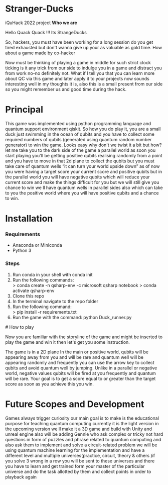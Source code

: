 # Stranger-Ducks
iQuHack 2022 project
**Who we are**

Hello Quack Quack !!!
Its StrangeDucks 

So, hackers, you must have been working for a long session do you get tired exhausted but don't wanna give up your as valuable as gold time. How about a game made by co-hacker 

Now must be thinking of playing a game in middle for such strict clock ticking is it any trick from our side to indulge you in a game and distract you from work no-no definitely not. What if I tell you that you can learn more about QC via this game and later apply it to your projects now sounds interesting well in my thoughts it is, also this is a small present from our side so you might remember us and good time during the hack.

# Principal  

This game was implemented using python programming language and quantum support environment qiskit. So how you do play it, you are a small duck just swimming in the ocean of qubits and you have to collect some required numbers of qubits (generated using quantum random number generator) to win the game. Looks easy why don't we twist it a bit but how? let me take you to the dark side of the game a parallel world as soon you start playing you'll be getting positive qubits realising randomly from a point and you have to move in that 2d plane to collect the qubits but you must take care of quantum wells “it can turn your world upside down” as of now you were having a target score your current score and positive qubits but in the parallel world you will have negative qubits which will reduce your current score and make the things difficult for you but we will still give you chance to win we ll have quantum wells in parallel sides also which can take to you the positive world where you will have positive qubits and a chance to win.

# Installation

### Requirements

- Anaconda or Miniconda
- Python 3

### Steps
<ol>
  <li>Run conda in your shell with conda init</li>
  <li>Run the following commands:</li>
  > conda create -n qsharp-env -c microsoft qsharp notebook
  > conda activate qsharp-env
  <li>Clone this repo</li>
  <li>In the terminal navigate to the repo folder</li>
  <li>Run the following command:</li>
  > pip install -r requirements.txt
  <li>Run the game with the command: python Duck_runner.py</li>
</ol>
# How to play

Now you are familiar with the storyline of the game and might be inserted to play the game and win it then let's get you some instruction. 


The game is in a 2D plane
In the main or positive world, qubits will be appearing away from you and will be rare and quantum well will be appearing randomly and frequently you can use the arrow key to collect qubits and avoid quantum well by jumping.
Unlike in a parallel or negative world, negative values qubits will be fired at you frequently and quantum will be rare.
Your goal is to get a score equal to or greater than the target score as soon as you achieve this you win.




# Future Scopes and Development

Games always trigger curiosity our main goal is to make is the educational purpose for teaching quantum computing currently it is the light version in the upcoming version we ll make it a 3D game and build with Unity and unreal engine also will be adding Gennie who ask complex or tricky not hard questions in form of puzzles and phrase related to quantum computing and also ask them to implement and solve a circuit-related problem we will be using quantum machine learning for the implementation and have a different level and multiple universes(practice, circuit, theory & others )if you solve 3 wrong in a row you will be sent to these universes and there you have to learn and get trained form your master of the particular universe  and do the task allotted by them and collect points  in order to playback again 
